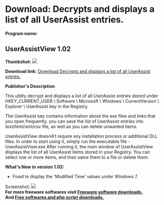 # Download: Decrypts and displays a list of all UserAssist entries.

**Program name:**

## UserAssistView 1.02

  
**Thumbshot:** ![](http://www.freewarefiles.com/screenshot/userassistview_md.gif)   
  
**Download link:** [Download Decrypts and displays a list of all UserAssist entries.](http://freesoftwares.boysofts.com/UserAssistView_program_44009.html)  
  


**Publisher's Description**  
  


This utility decrypt and displays a list of all UserAssist entries stored under HKEY_CURRENT_USER \ Software \ Microsoft \ Windows \ CurrentVersion \ Explorer \ UserAssist key in the Registry. 

The UserAssist key contains information about the exe files and links that you open frequently. you can save the list of UserAssist entries into text/html/xml/csv file, as well as you can delete unwanted items.

UserAssistView doesnA't require any installation process or additional DLL files. In order to start using it, simply run the executable file - UserAssistView.exe After running it, the main window of UserAssistView displays the list of all UserAssist items stored in your Registry. You can select one or more items, and then same them to a file or delete them. 

**What's New in version 1.02:**

  * Fixed to display the 'Modified Time' values under Windows 7. 

  
  
Screenshot: ![](http://www.freewarefiles.com/screenshot/userassistview.gif)   
**For more freeware softwares visit [Freeware software downloads.](http://freesoftwares.boysofts.com/)**   
**And [Free softwares and php script downloads.](http://www.boysofts.com/)**
